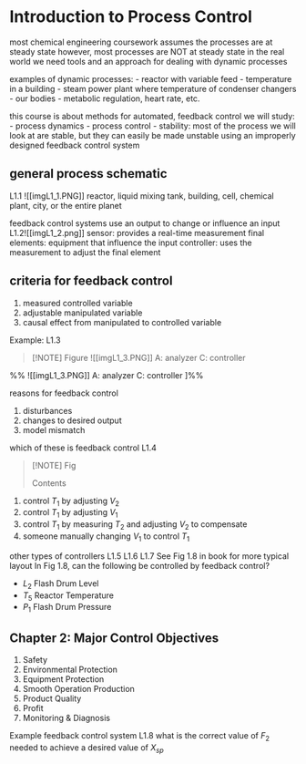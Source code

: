 # Introduction to Process Control

most chemical engineering coursework assumes the processes are at steady state
however, most processes are NOT at steady state in the real world
we need tools and an approach for dealing with dynamic processes

examples of dynamic processes:
    - reactor with variable feed
    - temperature in a building
    - steam power plant where temperature of condenser changers
    - our bodies - metabolic regulation, heart rate, etc. 

this course is about methods for automated, feedback control
we will study:
    - process dynamics
    - process control
    - stability: most of the process we will look at are stable, but they can easily be made unstable using an improperly designed feedback control system

## general process schematic
L1.1
![[imgL1_1.PNG]]
reactor, liquid mixing tank, building, cell, chemical plant, city, or the entire planet

feedback control systems use an output to change or influence an input
L1.2![[imgL1_2.png]]
sensor: provides a real-time measurement
final elements: equipment that influence the input
controller: uses the measurement to adjust the final element

## criteria for feedback control
1. measured controlled variable
2. adjustable manipulated variable
3. causal effect from manipulated to controlled variable

Example:
L1.3

> [!NOTE] Figure
> ![[imgL1_3.PNG]]
> A: analyzer
> C: controller

%%
![[imgL1_3.PNG]]
A: analyzer
C: controller
]%%

reasons for feedback control
1. disturbances
2. changes to desired output
3. model mismatch

which of these is feedback control
L1.4

> [!NOTE] Fig
> 
> Contents

1. control $T_1$ by adjusting $V_2$
2. control $T_1$ by adjusting $V_1$
3. control $T_1$ by measuring $T_2$ and adjusting $V_2$ to compensate
4. someone manually changing $V_1$ to control $T_1$

other types of controllers
L1.5
L1.6
L1.7
See Fig 1.8 in book for more typical layout
In Fig 1.8, can the following be controlled by feedback control?
- $L_{2}$ Flash Drum Level
- $T_{5}$ Reactor Temperature
- $P_{1}$ Flash Drum Pressure

## Chapter 2: Major Control Objectives
1. Safety
2. Environmental Protection
3. Equipment Protection
4. Smooth Operation Production
5. Product Quality
6. Profit
7. Monitoring & Diagnosis

Example feedback control system
L1.8
what is the correct value of $F_{2}$ needed to achieve a desired value of $X_{sp}$
